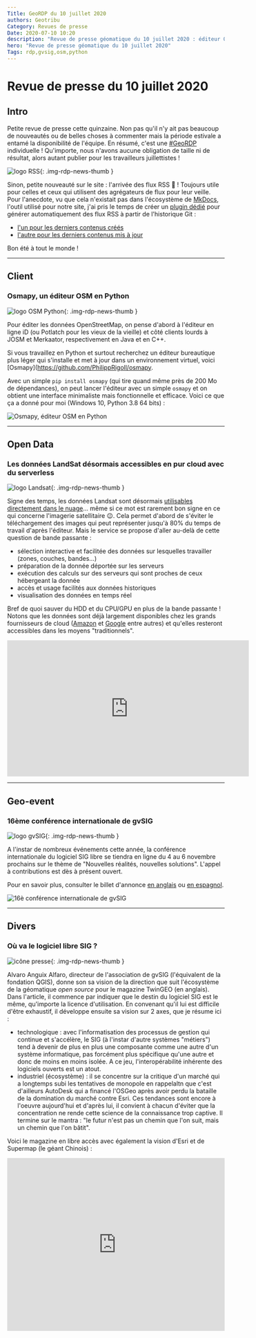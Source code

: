 ```yaml
---
Title: GeoRDP du 10 juillet 2020
authors: Geotribu
Category: Revues de presse
Date: 2020-07-10 10:20
description: "Revue de presse géomatique du 10 juillet 2020 : éditeur OSM en Python, flux RSS Geotribu, Landsat dans le cloud, vision sur le futur du SIG open source, 16è conférence gvSIG"
hero: "Revue de presse géomatique du 10 juillet 2020"
Tags: rdp,gvsig,osm,python
---
```


# Revue de presse du 10 juillet 2020

## Intro

Petite revue de presse cette quinzaine. Non pas qu'il n'y ait pas beaucoup de nouveautés ou de belles choses à commenter mais la période estivale a entamé la disponibilité de l'équipe. En résumé, c'est une [#GeoRDP](https://twitter.com/search?q=%23GeoRDP&src=typed_query&f=live) individuelle ! Qu'importe, nous n'avons aucune obligation de taille ni de résultat, alors autant publier pour les travailleurs juillettistes !

![logo RSS](https://cdn.geotribu.fr/img/logos-icones/rss.png){: .img-rdp-news-thumb }

Sinon, petite nouveauté sur le site : l'arrivée des flux RSS :tada: ! Toujours utile pour celles et ceux qui utilisent des agrégateurs de flux pour leur veille. Pour l'anecdote, vu que cela n'existait pas dans l'écosystème de [MkDocs](https://www.mkdocs.org/), l'outil utilisé pour notre site, j'ai pris le temps de créer un [plugin dédié](https://guts.github.io/mkdocs-rss-plugin/) pour générer automatiquement des flux RSS à partir de l'historique Git :

- [l'un pour les derniers contenus créés](/feed_rss_created.xml)
- [l'autre pour les derniers contenus mis à jour](/feed_rss_updated.xml)

Bon été à tout le monde !

----

## Client

### Osmapy, un éditeur OSM en Python

![logo OSM Python](https://cdn.geotribu.fr/img/logos-icones/OpenStreetMap/osm_python.png){: .img-rdp-news-thumb }

Pour éditer les données OpenStreetMap, on pense d'abord à l'éditeur en ligne iD (ou Potlatch pour les vieux de la vieille) et côté clients lourds à JOSM et Merkaator, respectivement en Java et en C++.

Si vous travaillez en Python et surtout recherchez un éditeur bureautique plus léger qui s'installe et met à jour dans un environnement virtuel, voici [Osmapy](https://github.com/PhilippRigoll/osmapy.

Avec un simple `pip install osmapy` (qui tire quand même près de 200 Mo de dépendances), on peut lancer l'éditeur avec un simple `osmapy` et on obtient une interface minimaliste mais fonctionnelle et efficace. Voici ce que ça a donné pour moi (Windows 10, Python 3.8 64 bits) :

![Osmapy, éditeur OSM en Python](https://cdn.geotribu.fr/img/articles-blog-rdp/capture-ecran/osmapy.png "Capture d'Osmapy l'éditeur bureautique OSM en Python")

----

## Open Data

### Les données LandSat désormais accessibles en pur cloud avec du serverless

![logo Landsat](https://cdn.geotribu.fr/img/logos-icones/landsat.jpg){: .img-rdp-news-thumb }

Signe des temps, les données Landsat sont désormais [utilisables directement dans le nuage](https://www.usgs.gov/news/landsat-data-moving-public-cloud-early-2020)... même si ce mot est rarement bon signe en ce qui concerne l'imagerie satellitaire :wink:. Cela permet d'abord de s'éviter le téléchargement des images qui peut représenter jusqu'à 80% du temps de travail d'après l'éditeur. Mais le service se propose d'aller au-delà de cette question de bande passante :

- sélection interactive et facilitée des données sur lesquelles travailler (zones, couches, bandes...)
- préparation de la donnée déportée sur les serveurs
- exécution des calculs sur des serveurs qui sont proches de ceux hébergeant la donnée
- accès et usage facilités aux données historiques
- visualisation des données en temps réel

Bref de quoi sauver du HDD et du CPU/GPU en plus de la bande passante ! Notons que les données sont déjà largement disponibles chez les grands fournisseurs de cloud ([Amazon](https://registry.opendata.aws/landsat-8/) et [Google](https://cloud.google.com/storage/docs/public-datasets/landsat?hl=fr) entre autres) et qu'elles resteront accessibles dans les moyens "traditionnels".

<iframe width="560" height="315" src="https://www.youtube-nocookie.com/embed/SmG_2t-J_1o" frameborder="0" allow="accelerometer; autoplay; encrypted-media; gyroscope; picture-in-picture" allowfullscreen></iframe>

----

## Geo-event

### 16ème conférence internationale de gvSIG

![logo gvSIG](https://cdn.geotribu.fr/img/logos-icones/logiciels_librairies/gvsig.png){: .img-rdp-news-thumb }

A l'instar de nombreux événements cette année, la conférence internationale du logiciel SIG libre se tiendra en ligne du 4 au 6 novembre prochains sur le thème de "Nouvelles réalités, nouvelles solutions". L'appel à contributions est dès à présent ouvert.

Pour en savoir plus, consulter le billet d'annonce [en anglais](https://blog.gvsig.org/2020/06/30/16th-international-gvsig-conference-online-event-communication-proposals-submission/) ou [en espagnol](https://blog.gvsig.org/2020/06/30/16as-jornadas-internacionales-gvsig-evento-online-presentacion-de-comunicaciones/).

![16è conférence internationale de gvSIG](https://cdn.geotribu.fr/img/external/salons_conferences/gvsig_conference_16_2020.png)

----

## Divers

### Où va le logiciel libre SIG ?

![icône presse](https://cdn.geotribu.fr/img/internal/icons-rdp-news/journalisme.png){: .img-rdp-news-thumb }

Alvaro Anguix Alfaro, directeur de l'association de gvSIG (l'équivalent de la fondation QGIS), donne son sa vision de la direction que suit l'écosystème de la géomatique *open source* pour le magazine TwinGEO (en anglais). Dans l'article, il commence par indiquer que le destin du logiciel SIG est le même, qu'importe la licence d'utilisation. En convenant qu'il lui est difficile d'être exhaustif, il développe ensuite sa vision sur 2 axes, que je résume ici :

- technologique : avec l'informatisation des processus de gestion qui continue et s'accélère, le SIG (à l'instar d'autre systèmes "métiers") tend à devenir de plus en plus une composante comme une autre d'un système informatique, pas forcément plus spécifique qu'une autre et donc de moins en moins isolée. A ce jeu, l'interopérabilité inhérente des logiciels ouverts est un atout.
- industriel (écosystème) : il se concentre sur la critique d'un marché qui a longtemps subi les tentatives de monopole en rappelaltn que c'est d'ailleurs AutoDesk qui a financé l'OSGeo après avoir perdu la bataille de la domination du marché contre Esri. Ces tendances sont encore à l'oeuvre aujourd'hui et d'après lui, il convient à chacun d'éviter que la concentration ne rende cette science de la connaissance trop captive. Il termine sur le mantra : "le futur n'est pas un chemin que l'on suit, mais un chemin que l'on bâtit".

Voici le magazine en libre accès avec également la vision d'Esri et de Supermap (le géant Chinois) :

<iframe src="https://e.issuu.com/embed.html?identifier=z8l6ehzcd6bp&amp;embedType=script&amp;u=geofumadas&amp;d=twingeo_magazine_4th_edition&amp;p=1" style="border:none;width:100%;" title="issuu.com" allowfullscreen="" webkitallowfullscreen="" mozallowfullscreen="" msallowfullscree="" height=400px></iframe>
